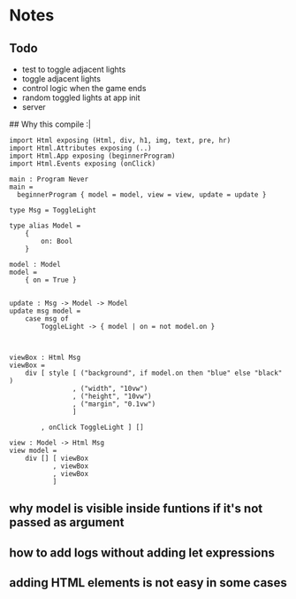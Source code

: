 # Notes

## Todo
- test to toggle adjacent lights
- toggle adjacent lights 
- control logic when the game ends
- random toggled lights at app init
- server


## Why this compile :|
```
import Html exposing (Html, div, h1, img, text, pre, hr)
import Html.Attributes exposing (..)
import Html.App exposing (beginnerProgram)
import Html.Events exposing (onClick)

main : Program Never
main =
  beginnerProgram { model = model, view = view, update = update }

type Msg = ToggleLight

type alias Model =
    {
        on: Bool
    }

model : Model
model =
    { on = True }


update : Msg -> Model -> Model
update msg model =
    case msg of
        ToggleLight -> { model | on = not model.on }



viewBox : Html Msg
viewBox =
    div [ style [ ("background", if model.on then "blue" else "black" )
                , ("width", "10vw")
                , ("height", "10vw")
                , ("margin", "0.1vw")
                ]

        , onClick ToggleLight ] []

view : Model -> Html Msg
view model =
    div [] [ viewBox
           , viewBox
           , viewBox
           ]
``` 

## why model is visible inside funtions if it's not passed as argument
## how to add logs without adding let expressions
## adding HTML elements is not easy in some cases